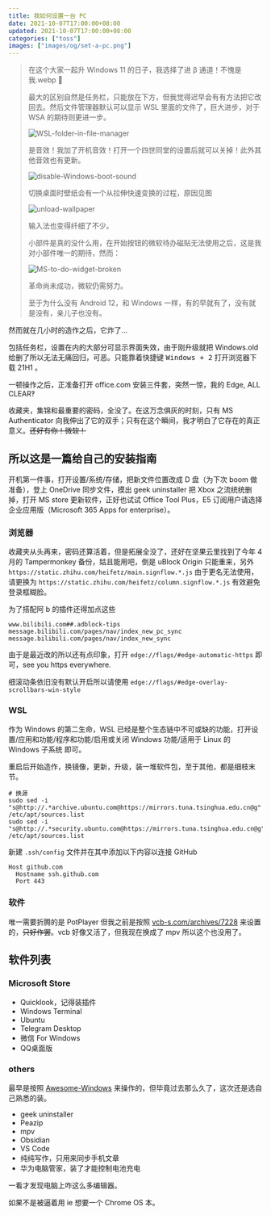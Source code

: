 ```yaml
---
title: 我如何设置一台 PC
date: 2021-10-07T17:00:00+08:00
updated: 2021-10-07T17:00:00+08:00
categories: ["toss"]
images: ["images/og/set-a-pc.png"]
---
```


> 在这个大家一起升 Windows 11 的日子，我选择了进 β 通道！不愧是我.webp :triangular_flag_on_post:<!--more-->
>
> 最大的区别自然是任务栏，只能放在下方，但我觉得迟早会有有方法把它改回去。然后文件管理器默认可以显示 WSL 里面的文件了，巨大进步，对于 WSA 的期待则更进一步。
>
> ![WSL-folder-in-file-manager](../../images/set-a-pc/wsl-folder-in-file-manager.webp)
>
> 是音效！我加了开机音效！打开一个四世同堂的设置后就可以关掉！此外其他音效也有更新。
>
> ![disable-Windows-boot-sound](../../images/set-a-pc/disable-Windows-boot-sound.webp)
>
> 切换桌面时壁纸会有一个从拉伸快速变换的过程，原因见图
>
> ![unload-wallpaper](../../images/set-a-pc/unload-wallpaper.webp)
>
> 输入法也变得纤细了不少。
>
> 小部件是真的没什么用，在开始按钮的微软待办磁贴无法使用之后，这是我对小部件唯一的期待，然而：
>
> ![MS-to-do-widget-broken](../../images/set-a-pc/ms-to-do-widget-broken.webp)
>
> 革命尚未成功，微软仍需努力。
>
> 至于为什么没有 Android 12，和 Windows 一样，有的早就有了，没有就是没有，亲儿子也没有。

然而就在几小时的造作之后，它炸了…

包括任务栏，设置在内的大部分可显示界面失效，由于刚升级就把 Windows.old 给删了所以无法无痛回归，可恶。只能靠着快捷键 <kbd><kbd>Windows</kbd> + <kbd>2</kbd></kbd> 打开浏览器下载 21H1 。

一顿操作之后，正准备打开 office.com 安装三件套，突然一惊，我的 Edge, ALL CLEAR‽

收藏夹，集锦和最重要的密码，全没了。在这万念俱灰的时刻，只有 MS Authenticator 向我伸出了它的双手；只有在这个瞬间，我才明白了它存在的真正意义。~~还好有你！微软！~~

## 所以这是一篇给自己的安装指南

开机第一件事，打开设置/系统/存储，把新文件位置改成 D 盘（为下次 boom 做准备），登上 OneDrive 同步文件，摸出 geek uninstaller 把 Xbox 之流统统删掉，打开 MS store 更新软件，正好也试试 Office Tool Plus，E5 订阅用户请选择企业应用版（Microsoft 365 Apps for enterprise）。

### 浏览器

收藏夹从头再来，密码还算活着，但是拓展全没了，还好在坚果云里找到了今年 4 月的 Tampermonkey 备份，姑且能用吧，倒是 uBlock Origin 只能重来，另外 `https://static.zhihu.com/heifetz/main.signflow.*.js` 由于更名无法使用，请更换为 `https://static.zhihu.com/heifetz/column.signflow.*.js` 有效避免登录框糊脸。

为了搭配阿 b 的插件还得加点这些

```
www.bilibili.com##.adblock-tips
message.bilibili.com/pages/nav/index_new_pc_sync
message.bilibili.com/pages/nav/index_new_sync
```

由于是最近改的所以还有点印象，打开 `edge://flags/#edge-automatic-https` 即可，see you https everywhere. 

细滚动条依旧没有默认开启所以请使用 `edge://flags/#edge-overlay-scrollbars-win-style`

### WSL

作为 Windows 的第二生命，WSL 已经是整个生态链中不可或缺的功能，打开设置/应用和功能/程序和功能/启用或关闭 Windows 功能/适用于 Linux 的 Windows 子系统 即可。

重启后开始造作，换镜像，更新，升级，装一堆软件包，至于其他，都是细枝末节。

```
# 换源
sudo sed -i "s@http://.*archive.ubuntu.com@https://mirrors.tuna.tsinghua.edu.cn@g" /etc/apt/sources.list
sudo sed -i "s@http://.*security.ubuntu.com@https://mirrors.tuna.tsinghua.edu.cn@g" /etc/apt/sources.list
```

新建 `.ssh/config` 文件并在其中添加以下内容以连接 GitHub

```
Host github.com
  Hostname ssh.github.com
  Port 443
```

### 软件

唯一需要折腾的是 PotPlayer 但我之前是按照 [vcb-s.com/archives/7228](https://vcb-s.com/archives/7228) 来设置的，~~只好作罢~~。vcb 好像又活了，但我现在换成了 mpv 所以这个也没用了。

## 软件列表

### Microsoft Store

* Quicklook，记得装插件
* Windows Terminal
* Ubuntu
* Telegram Desktop
* 微信 For Windows
* QQ桌面版

### others

最早是按照 [Awesome-Windows](https://github.com/Awesome-Windows/Awesome) 来操作的，但毕竟过去那么久了，这次还是选自己熟悉的装。

* geek uninstaller
* Peazip
* mpv
* Obsidian
* VS Code
* 纯纯写作，只用来同步手机文章
* 华为电脑管家，装了才能控制电池充电

一看才发现电脑上咋这么多编辑器。

如果不是被逼着用 ie 想要一个 Chrome OS 本。